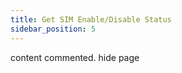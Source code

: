 ```yaml
---
title: Get SIM Enable/Disable Status
sidebar_position: 5
---
```

content commented. hide page

<!-- <div className="row">
    <div className="col col--7">
        <p className="Get-link"><span className="get">GET</span> <em>https://link.monoz.io/api/v1/{Org-Id}/Sim/Enable/{ICCID}</em></p>
        Returns the status of IMEI lock, whether the SIM is currently locked to the device or not.

    ##### Args
    <div className="card">
        <div className="card__body">
            <div className="row mb-2">
                <div className="col col--4"><code>URL Path ICCID</code></div>
                <div className="col col--8">The ICCID of the SIM for which the enabled status is to be retrieved.</div>
            </div>
        </div>
    </div>
    <br/>
    ##### Response
    <details>
        <summary>
            <div> <div class="error_200 HTTPStatus "><span class="HTTPStatus-chit"></span></div>200</div>
            <small>Success <small className="text-gray">FetchSuccess</small></small>
        </summary>
        ###### Response Body
        <div className="response_details">
            <strong>Error</strong>&nbsp;&nbsp;  <small className="text-gray">boolean</small> 
            <p>Indicates if there was an error.</p>
        </div>
        <div className="response_details">
            <strong>Message</strong>&nbsp;&nbsp;  <small className="text-gray">string</small> 
            <p>Message indicating the result of the operation.</p>
        </div>
        <div className="response_details">
            <strong>StatusCode</strong>&nbsp;&nbsp;  <small className="text-gray">integer</small> 
            <p>HTTP status code of the response.</p>
        </div>
        <div className="response_details">
            <strong>Data</strong>&nbsp;&nbsp;  <small className="text-gray">object</small> 
            <p>Contains the enabled status of the SIM.</p>
        </div>
        <div className="response_details">
            <strong>Enabled</strong>&nbsp;&nbsp;  <small className="text-gray">boolean</small> 
            <p>Indicates whether the SIM is enabled or disabled.</p>
        </div>
    </details> 
    <div className="Block-error">
        <div className="error_block_400">
            <summary className="border-bottom">
                <div className="summery-error"> 
                    <div><code class="HTTPStatus  error_404"><span class="HTTPStatus-chit"></span></code>401</div>
                    <small>Unauthorized <small className="text-gray">If the API Key is wrong or there is no permission to access the requested data.</small></small>
                </div>
            </summary>
        </div>
        <div className="error_block_400">
            <summary className="border-bottom">
                <div className="summery-error"> 
                    <div><code class="HTTPStatus  error_404"><span class="HTTPStatus-chit"></span></code>404</div>
                    <small>Not Found <small className="text-gray">If the specified ICCID was not found in the system.</small></small>
                </div>
            </summary>
        </div>
        <div className="error_block_400">
            <summary className="border-bottom">
                <div className="summery-error"> 
                    <div><code class="HTTPStatus  error_404"><span class="HTTPStatus-chit"></span></code>500</div>
                    <small>Server Error <small className="text-gray">As described in the Message field.</small></small>
                </div>
            </summary>
        </div>
    </div>
</div>
<div className="col col--5">
    <div className="sticky">
        ##### cURL
        ```jsx
            curl --location 'https://link.monoz.io/api/v1/mti/Sim/Enable/1234567890' \
            --header 'X-API-Key: abcdefgh123456'
        ```
        ##### Response
        ```jsx
        {
            "Error": false,
            "Message": "FetchSuccess",
            "StatusCode": 200,
            "Data": {
                "Enabled": true
            }
        }
        ```
    </div>
</div>

</div> -->